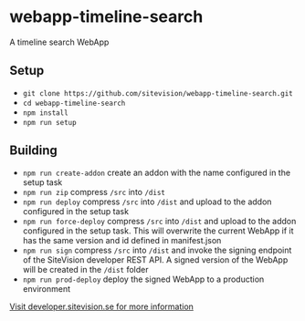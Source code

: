 # webapp-timeline-search
A timeline search WebApp
## Setup
* `git clone https://github.com/sitevision/webapp-timeline-search.git`
* `cd webapp-timeline-search`
* `npm install`
* `npm run setup`
## Building
* `npm run create-addon` create an addon with the name configured in the setup task
* `npm run zip` compress `/src` into `/dist`
* `npm run deploy` compress `/src` into `/dist` and upload to the addon configured in the setup task
* `npm run force-deploy` compress `/src` into `/dist` and upload to the addon configured in the setup task. This will overwrite the current WebApp if it has the same version and id defined in manifest.json
* `npm run sign` compress `/src` into `/dist` and invoke the signing endpoint of the SiteVision developer REST API. A signed version of the WebApp will be created in the `/dist` folder
* `npm run prod-deploy` deploy the signed WebApp to a production environment

[Visit developer.sitevision.se for more information](https://developer.sitevision.se)